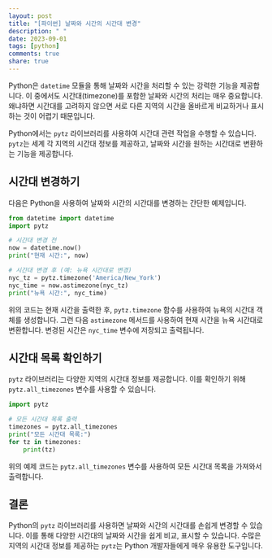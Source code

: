 ```yaml
---
layout: post
title: "[파이썬] 날짜와 시간의 시간대 변경"
description: " "
date: 2023-09-01
tags: [python]
comments: true
share: true
---
```


Python은 `datetime` 모듈을 통해 날짜와 시간을 처리할 수 있는 강력한 기능을 제공합니다. 이 중에서도 시간대(timezone)를 포함한 날짜와 시간의 처리는 매우 중요합니다. 왜냐하면 시간대를 고려하지 않으면 서로 다른 지역의 시간을 올바르게 비교하거나 표시하는 것이 어렵기 때문입니다.

Python에서는 `pytz` 라이브러리를 사용하여 시간대 관련 작업을 수행할 수 있습니다. `pytz`는 세계 각 지역의 시간대 정보를 제공하고, 날짜와 시간을 원하는 시간대로 변환하는 기능을 제공합니다.

## 시간대 변경하기

다음은 Python을 사용하여 날짜와 시간의 시간대를 변경하는 간단한 예제입니다.

```python
from datetime import datetime
import pytz

# 시간대 변경 전
now = datetime.now()
print("현재 시간:", now)

# 시간대 변경 후 (예: 뉴욕 시간대로 변경)
nyc_tz = pytz.timezone('America/New_York')
nyc_time = now.astimezone(nyc_tz)
print("뉴욕 시간:", nyc_time)
```

위의 코드는 현재 시간을 출력한 후, `pytz.timezone` 함수를 사용하여 뉴욕의 시간대 객체를 생성합니다. 그런 다음 `astimezone` 메서드를 사용하여 현재 시간을 뉴욕 시간대로 변환합니다. 변경된 시간은 `nyc_time` 변수에 저장되고 출력됩니다.

## 시간대 목록 확인하기

`pytz` 라이브러리는 다양한 지역의 시간대 정보를 제공합니다. 이를 확인하기 위해 `pytz.all_timezones` 변수를 사용할 수 있습니다.

```python
import pytz

# 모든 시간대 목록 출력
timezones = pytz.all_timezones
print("모든 시간대 목록:")
for tz in timezones:
    print(tz)
```

위의 예제 코드는 `pytz.all_timezones` 변수를 사용하여 모든 시간대 목록을 가져와서 출력합니다.

## 결론

Python의 `pytz` 라이브러리를 사용하면 날짜와 시간의 시간대를 손쉽게 변경할 수 있습니다. 이를 통해 다양한 시간대의 날짜와 시간을 쉽게 비교, 표시할 수 있습니다. 수많은 지역의 시간대 정보를 제공하는 `pytz`는 Python 개발자들에게 매우 유용한 도구입니다.